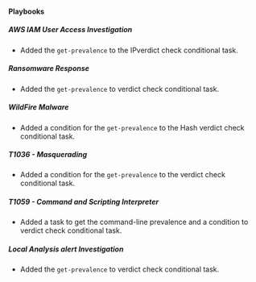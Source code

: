 #### Playbooks
##### AWS IAM User Access Investigation
- Added the `get-prevalence` to the IPverdict check conditional task.
##### Ransomware Response
- Added the `get-prevalence` to verdict check conditional task.
##### WildFire Malware
- Added a condition for the `get-prevalence` to the Hash verdict check conditional task.
##### T1036 - Masquerading
- Added a condition for the `get-prevalence` to the verdict check conditional task.
##### T1059 - Command and Scripting Interpreter
- Added a task to get the command-line prevalence and a condition to verdict check conditional task.
##### Local Analysis alert Investigation
- Added the `get-prevalence` to verdict check conditional task.
